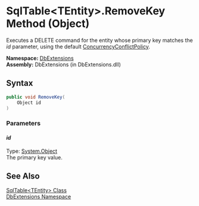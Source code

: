 SqlTable&lt;TEntity>.RemoveKey Method (Object)
==============================================
Executes a DELETE command for the entity whose primary key matches the *id* parameter, using the default [ConcurrencyConflictPolicy][1].

**Namespace:** [DbExtensions][2]  
**Assembly:** DbExtensions (in DbExtensions.dll)

Syntax
------

```csharp
public void RemoveKey(
	Object id
)
```

### Parameters

#### *id*
Type: [System.Object][3]  
The primary key value.


See Also
--------
[SqlTable&lt;TEntity> Class][4]  
[DbExtensions Namespace][2]  

[1]: ../ConcurrencyConflictPolicy/README.md
[2]: ../README.md
[3]: http://msdn.microsoft.com/en-us/library/e5kfa45b
[4]: README.md